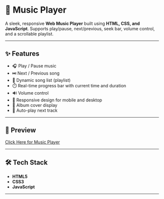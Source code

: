 # 🎵 Music Player

A sleek, responsive **Web Music Player** built using **HTML, CSS, and JavaScript**. Supports play/pause, next/previous, seek bar, volume control, and a scrollable playlist.

---

## ✨ Features

- 🎧 Play / Pause music  
- ⏭️ Next / Previous song  
- 📜 Dynamic song list (playlist)  
- ⏱️ Real-time progress bar with current time and duration  
- 🔊 Volume control  
- 📱 Responsive design for mobile and desktop  
- 📀 Album cover display  
- 🔁 Auto-play next track  

---

## 📸 Preview

[Click Here for Music Player](https://shubham-220305.github.io/CodeAlpha_Music_Player/)

---

## 🛠️ Tech Stack

- **HTML5**
- **CSS3**
- **JavaScript**

---
